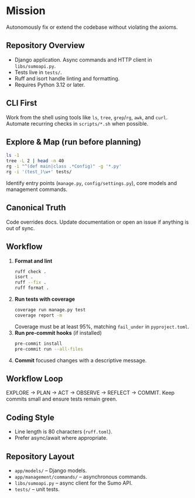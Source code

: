# Mission

Autonomously fix or extend the codebase without violating the axioms.

## Repository Overview

- Django application. Async commands and HTTP client in `libs/sumoapi.py`.
- Tests live in `tests/`.
- Ruff and isort handle linting and formatting.
- Requires Python 3.12 or later.

## CLI First

Work from the shell using tools like `ls`, `tree`, `grep`/`rg`, `awk`, and
`curl`. Automate recurring checks in `scripts/*.sh` when possible.

## Explore & Map (run before planning)

```bash
ls -1
tree -L 2 | head -n 40
rg -i "^(def main|class .*Config)" -g '*.py'
rg -i '(test_)\w+' tests/
```

Identify entry points (`manage.py`, `config/settings.py`), core models and
management commands.

## Canonical Truth

Code overrides docs. Update documentation or open an issue if anything is out
of sync.

## Workflow

1. **Format and lint**
   ```bash
   ruff check .
   isort .
   ruff --fix .
   ruff format .
   ```
2. **Run tests with coverage**
   ```bash
   coverage run manage.py test
   coverage report -m
   ```
   Coverage must be at least 95%, matching `fail_under` in `pyproject.toml`.
3. **Run pre-commit hooks** (if installed)
   ```bash
   pre-commit install
   pre-commit run --all-files
   ```
4. **Commit** focused changes with a descriptive message.

## Workflow Loop

EXPLORE → PLAN → ACT → OBSERVE → REFLECT → COMMIT. Keep commits small and
ensure tests remain green.

## Coding Style

- Line length is 80 characters (`ruff.toml`).
- Prefer async/await where appropriate.

## Repository Layout

- `app/models/` – Django models.
- `app/management/commands/` – asynchronous commands.
- `libs/sumoapi.py` – async client for the Sumo API.
- `tests/` – unit tests.
